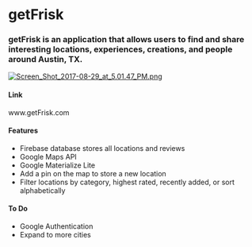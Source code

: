 # getFrisk

<h3> getFrisk is an application that allows users to find and share interesting locations, experiences, creations, and people around Austin, TX.</h3>

[![Screen_Shot_2017-08-29_at_5.01.47_PM.png](https://s26.postimg.org/m9epbp02h/Screen_Shot_2017-08-29_at_5.01.47_PM.png)](https://postimg.org/image/8fqcmn7h1/)

<h4>Link</h4>
www.getFrisk.com

<h4>Features</h4>
<ul>
  <li>Firebase database stores all locations and reviews </li>
  <li> Google Maps API </li>
  <li> Google Materialize Lite </li>
  <li> Add a pin on the map to store a new location </li>
  <li> Filter locations by category, highest rated, recently added, or sort alphabetically </li>
</ul>
 
 <h4>To Do</h4>
 <ul>
  <li> Google Authentication </li>
  <li> Expand to more cities </li>
 </ul>


